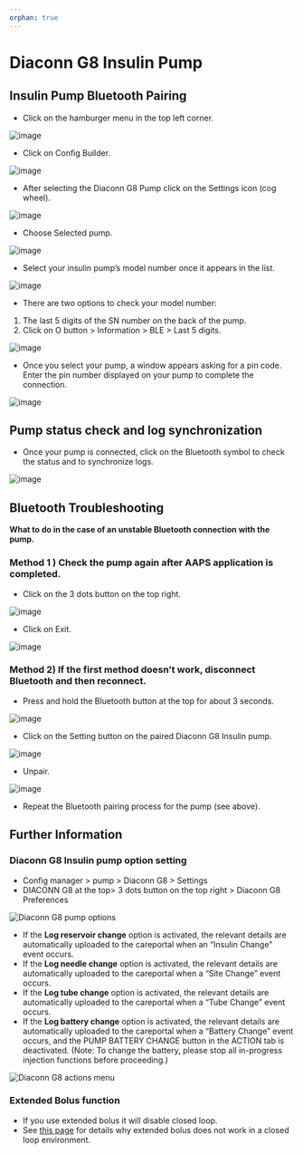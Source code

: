 ```yaml
---
orphan: true
---
```


# Diaconn G8 Insulin Pump

## Insulin Pump Bluetooth Pairing

- Click on the hamburger menu in the top left corner.

![image](../images/DiaconnG8/DiaconnG8_01.jpg)

- Click on Config Builder.

![image](../images/DiaconnG8/DiaconnG8_02.jpg)

- After selecting the Diaconn G8 Pump click on the Settings icon (cog wheel).

![image](../images/DiaconnG8/DiaconnG8_03.jpg)

- Choose Selected pump.

![image](../images/DiaconnG8/DiaconnG8_04.jpg)

- Select your insulin pump’s model number once it appears in the list.

![image](../images/DiaconnG8/DiaconnG8_05.jpg)

- There are two options to check your model number:

1. The last 5 digits of the SN number on the back of the pump.
2. Click on O button > Information > BLE > Last 5 digits.

![image](../images/DiaconnG8/DiaconnG8_06.jpg)

- Once you select your pump, a window appears asking for a pin code. Enter the pin number displayed on your pump to complete the connection.

 ![image](../images/DiaconnG8/DiaconnG8_07.jpg)

## Pump status check and log synchronization

- Once your pump is connected, click on the Bluetooth symbol to check the status and to synchronize logs.

![image](../images/DiaconnG8/DiaconnG8_08.jpg)

## Bluetooth Troubleshooting

**What to do in the case of an unstable Bluetooth connection with the pump.**

### Method 1 ) Check the pump again after AAPS application is completed.

- Click on the 3 dots button on the top right.

![image](../images/DiaconnG8/DiaconnG8_09.jpg)

- Click on Exit.

![image](../images/DiaconnG8/DiaconnG8_10.jpg)

### Method 2) If the first method doesn’t work, disconnect Bluetooth and then reconnect.

- Press and hold the Bluetooth button at the top for about 3 seconds.

![image](../images/DiaconnG8/DiaconnG8_11.jpg)

- Click on the Setting button on the paired Diaconn G8 Insulin pump.

![image](../images/DiaconnG8/DiaconnG8_12.jpg)

- Unpair.

![image](../images/DiaconnG8/DiaconnG8_13.jpg)

- Repeat the Bluetooth pairing process for the pump (see above).

## Further Information

### Diaconn G8 Insulin pump option setting

- Config manager > pump > Diaconn G8 > Settings
- DIACONN G8 at the top> 3 dots button on the top right > Diaconn G8 Preferences

![Diaconn G8 pump options](../images/DiaconnG8/DiaconnG8_14.jpg)

- If the **Log reservoir change** option is activated, the relevant details are automatically uploaded to the careportal when an “Insulin Change” event occurs.
- If the **Log needle change** option is activated, the relevant details are automatically uploaded to the careportal when a “Site Change” event occurs.
- If the **Log tube change** option is activated, the relevant details are automatically uploaded to the careportal when a “Tube Change” event occurs.
- If the **Log battery change** option is activated, the relevant details are automatically uploaded to the careportal when a “Battery Change” event occurs, and the PUMP BATTERY CHANGE button in the ACTION tab is deactivated. (Note: To change the battery, please stop all in-progress injection functions before proceeding.)

![Diaconn G8 actions menu](../images/DiaconnG8/DiaconnG8_15.jpg)

### Extended Bolus function

- If you use extended bolus it will disable closed loop.
- See [this page](#Extended-Carbs-why-extended-boluses-won-t-work-in-a-closed-loop-environment) for details why extended bolus does not work in a closed loop environment.
